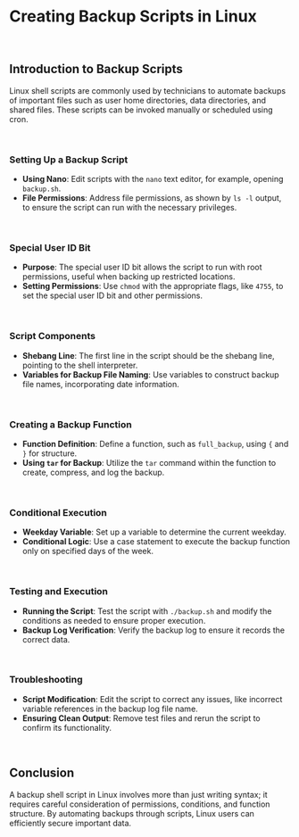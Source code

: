 # Creating Backup Scripts in Linux

<br>

## Introduction to Backup Scripts

Linux shell scripts are commonly used by technicians to automate backups of important files such as user home directories, data directories, and shared files. These scripts can be invoked manually or scheduled using cron.

<br>

### Setting Up a Backup Script

- **Using Nano**: Edit scripts with the `nano` text editor, for example, opening `backup.sh`.
- **File Permissions**: Address file permissions, as shown by `ls -l` output, to ensure the script can run with the necessary privileges.

<br>

### Special User ID Bit

- **Purpose**: The special user ID bit allows the script to run with root permissions, useful when backing up restricted locations.
- **Setting Permissions**: Use `chmod` with the appropriate flags, like `4755`, to set the special user ID bit and other permissions.

<br>

### Script Components

- **Shebang Line**: The first line in the script should be the shebang line, pointing to the shell interpreter.
- **Variables for Backup File Naming**: Use variables to construct backup file names, incorporating date information.

<br>

### Creating a Backup Function

- **Function Definition**: Define a function, such as `full_backup`, using `{` and `}` for structure.
- **Using `tar` for Backup**: Utilize the `tar` command within the function to create, compress, and log the backup.

<br>

### Conditional Execution

- **Weekday Variable**: Set up a variable to determine the current weekday.
- **Conditional Logic**: Use a case statement to execute the backup function only on specified days of the week.

<br>

### Testing and Execution

- **Running the Script**: Test the script with `./backup.sh` and modify the conditions as needed to ensure proper execution.
- **Backup Log Verification**: Verify the backup log to ensure it records the correct data.

<br>

### Troubleshooting

- **Script Modification**: Edit the script to correct any issues, like incorrect variable references in the backup log file name.
- **Ensuring Clean Output**: Remove test files and rerun the script to confirm its functionality.

<br>

## Conclusion

A backup shell script in Linux involves more than just writing syntax; it requires careful consideration of permissions, conditions, and function structure. By automating backups through scripts, Linux users can efficiently secure important data.
